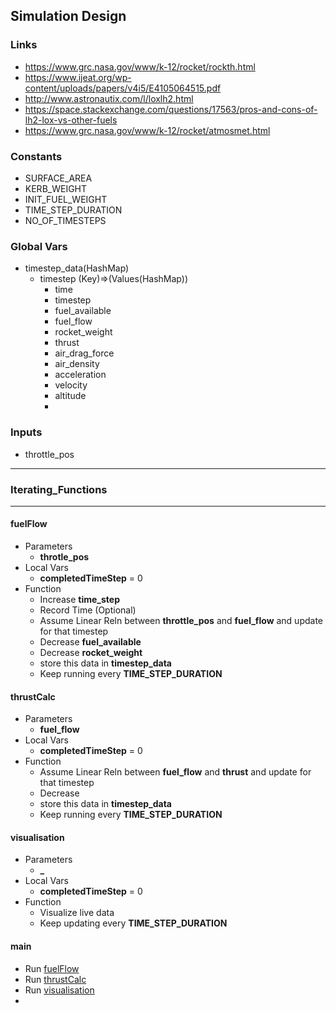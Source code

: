 ## Simulation Design

### Links

- https://www.grc.nasa.gov/www/k-12/rocket/rockth.html
- https://www.ijeat.org/wp-content/uploads/papers/v4i5/E4105064515.pdf
- http://www.astronautix.com/l/loxlh2.html
- https://space.stackexchange.com/questions/17563/pros-and-cons-of-lh2-lox-vs-other-fuels
- https://www.grc.nasa.gov/www/k-12/rocket/atmosmet.html

### Constants

- SURFACE_AREA
- KERB_WEIGHT
- INIT_FUEL_WEIGHT
- TIME_STEP_DURATION
- NO_OF_TIMESTEPS

### Global Vars

- timestep_data(HashMap)
  - timestep (Key)=>(Values(HashMap))
    - time
    - timestep
    - fuel_available
    - fuel_flow
    - rocket_weight
    - thrust
    - air_drag_force
    - air_density
    - acceleration
    - velocity
    - altitude
    -

### Inputs

- throttle_pos

---

### Iterating_Functions

---

#### **fuelFlow**

- Parameters
  - **throtle_pos**
- Local Vars
  - **completedTimeStep** = 0
- Function
  - Increase **time_step**
  - Record Time (Optional)
  - Assume Linear Reln between **throttle_pos** and **fuel_flow** and update for that timestep
  - Decrease **fuel_available**
  - Decrease **rocket_weight**
  - store this data in **timestep_data**
  - Keep running every **TIME_STEP_DURATION**

#### **thrustCalc**

- Parameters
  - **fuel_flow**
- Local Vars
  - **completedTimeStep** = 0
- Function
  - Assume Linear Reln between **fuel_flow** and **thrust** and update for that timestep
  - Decrease
  - store this data in **timestep_data**
  - Keep running every **TIME_STEP_DURATION**

#### **visualisation**

- Parameters
  - **\_**
- Local Vars
  - **completedTimeStep** = 0
- Function
  - Visualize live data
  - Keep updating every **TIME_STEP_DURATION**

#### **main**

- Run [fuelFlow](#fuelflow)
- Run [thrustCalc](#thrustcalc)
- Run [visualisation](#visualisation)
-
